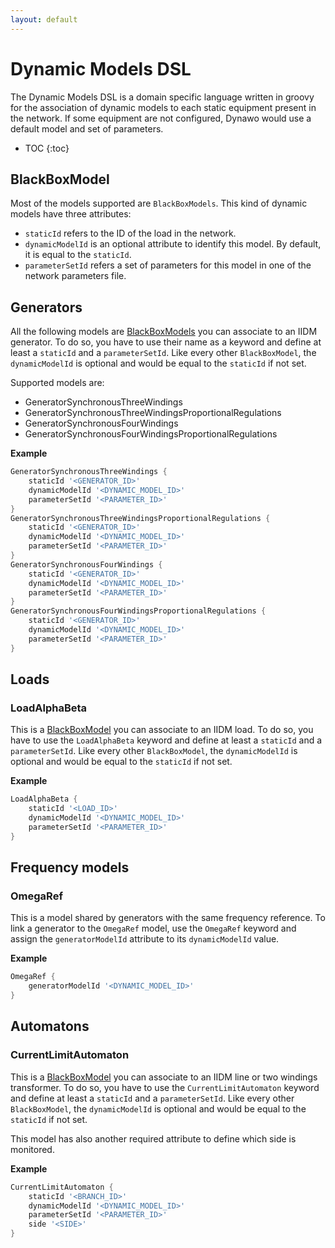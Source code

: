```yaml
---
layout: default
---
```


# Dynamic Models DSL

The Dynamic Models DSL is a domain specific language written in groovy for the association of dynamic models to each static equipment present in the network. If some equipment are not configured, Dynawo would use a default model and set of parameters.

* TOC
{:toc}

## BlackBoxModel
Most of the models supported are `BlackBoxModels`. This kind of dynamic models have three attributes:
- `staticId` refers to the ID of the load in the network.
- `dynamicModelId` is an optional attribute to identify this model. By default, it is equal to the `staticId`.
- `parameterSetId` refers a set of parameters for this model in one of the network parameters file.

## Generators
All the following models are [BlackBoxModels](#blackboxmodel) you can associate to an IIDM generator. To do so, you have to use their name as a keyword and define at least a `staticId` and a `parameterSetId`. Like every other `BlackBoxModel`, the `dynamicModelId` is optional and would be equal to the `staticId` if not set.

Supported models are:
- GeneratorSynchronousThreeWindings
- GeneratorSynchronousThreeWindingsProportionalRegulations
- GeneratorSynchronousFourWindings
- GeneratorSynchronousFourWindingsProportionalRegulations

**Example**
```groovy
GeneratorSynchronousThreeWindings {
    staticId '<GENERATOR_ID>'
    dynamicModelId '<DYNAMIC_MODEL_ID>'
    parameterSetId '<PARAMETER_ID>'
}
GeneratorSynchronousThreeWindingsProportionalRegulations {
    staticId '<GENERATOR_ID>'
    dynamicModelId '<DYNAMIC_MODEL_ID>'
    parameterSetId '<PARAMETER_ID>'
}
GeneratorSynchronousFourWindings {
    staticId '<GENERATOR_ID>'
    dynamicModelId '<DYNAMIC_MODEL_ID>'
    parameterSetId '<PARAMETER_ID>'
}
GeneratorSynchronousFourWindingsProportionalRegulations {
    staticId '<GENERATOR_ID>'
    dynamicModelId '<DYNAMIC_MODEL_ID>'
    parameterSetId '<PARAMETER_ID>'
}
```

## Loads

### LoadAlphaBeta
This is a [BlackBoxModel](#blackboxmodel) you can associate to an IIDM load. To do so, you have to use the `LoadAlphaBeta` keyword and define at least a `staticId` and a `parameterSetId`. Like every other `BlackBoxModel`, the `dynamicModelId` is optional and would be equal to the `staticId` if not set.

**Example**
```groovy
LoadAlphaBeta {
    staticId '<LOAD_ID>'
    dynamicModelId '<DYNAMIC_MODEL_ID>'
    parameterSetId '<PARAMETER_ID>'
}
```

## Frequency models

### OmegaRef
This is a model shared by generators with the same frequency reference. To link a generator to the `OmegaRef` model, use the `OmegaRef` keyword and assign the `generatorModelId` attribute to its `dynamicModelId` value.

**Example**
```groovy
OmegaRef {
    generatorModelId '<DYNAMIC_MODEL_ID>'
}
```

## Automatons

### CurrentLimitAutomaton
This is a [BlackBoxModel](#blackboxmodel) you can associate to an IIDM line or two windings transformer. To do so, you have to use the `CurrentLimitAutomaton` keyword and define at least a `staticId` and a `parameterSetId`. Like every other `BlackBoxModel`, the `dynamicModelId` is optional and would be equal to the `staticId` if not set.

This model has also another required attribute to define which side is monitored.

**Example**
```groovy
CurrentLimitAutomaton {
    staticId '<BRANCH_ID>'
    dynamicModelId '<DYNAMIC_MODEL_ID>'
    parameterSetId '<PARAMETER_ID>'
    side '<SIDE>'
}
```
